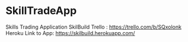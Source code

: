 # SkillTradeApp
Skills Trading Application
SkilBuild Trello : https://trello.com/b/SQxolonk
Heroku Link to App: https://skilbuild.herokuapp.com/
